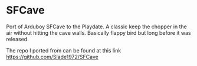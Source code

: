 # SFCave
Port of Arduboy SFCave to the Playdate. A classic keep the chopper in the air without hitting the cave walls. Basically flappy bird but long before it was released.

The repo I ported from can be found at this link https://github.com/Slade1972/SFCave
